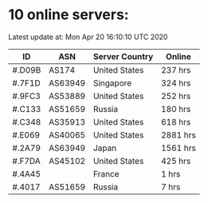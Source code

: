 # 10 online servers:

Latest update at: Mon Apr 20 16:10:10 UTC 2020

| ID | ASN | Server Country | Online |
| -- | --- | -------------- | ------ |
| #.D09B | AS174 | United States | 237 hrs |
| #.7F1D | AS63949 | Singapore | 324 hrs |
| #.9FC3 | AS53889 | United States | 252 hrs |
| #.C133 | AS51659 | Russia | 180 hrs |
| #.C348 | AS35913 | United States | 618 hrs |
| #.E069 | AS40065 | United States | 2881 hrs |
| #.2A79 | AS63949 | Japan | 1561 hrs |
| #.F7DA | AS45102 | United States | 425 hrs |
| #.4A45 |  | France | 1 hrs |
| #.4017 | AS51659 | Russia | 7 hrs |

